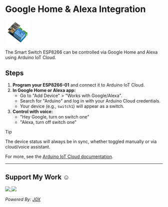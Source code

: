 # Google Home & Alexa Integration

<img src="Relay-module-with-ESP8266.png" width=15% alt="ESP8266-01-5V-WiFi-Relay-Module">

The Smart Switch ESP8266 can be controlled via Google Home and Alexa using Arduino IoT Cloud.

## Steps

1. **Program your ESP8266-01** and connect it to Arduino IoT Cloud.
2. **In Google Home or Alexa app:**
   - Go to "Add Device" > "Works with Google/Alexa".
   - Search for "Arduino" and log in with your Arduino Cloud credentials.
   - Your device (e.g., `switch1`) will appear as a switch.
3. **Control with voice:**
   - "Hey Google, turn on switch one"
   - "Alexa, turn off switch one"

> [!TIP]
> The device status will always be in sync, whether toggled manually or via cloud/voice assistant.

For more, see the [Arduino IoT Cloud documentation](https://docs.arduino.cc/cloud/iot-cloud/integrations/google-home/).

---

## Support My Work ☺️
<p align="left">
  <a href="https://buymeacoffee.com/CyberTrinity">
    <img src="https://img.shields.io/badge/Buy%20Me%20a%20Coffee-ffdd00?style=for-the-badge&logo=buy-me-a-coffee&logoColor=black" />
  </a>
  <a href="https://patreon.com/CyberTrinity">
    <img src="https://img.shields.io/badge/Patreon-F96854?style=for-the-badge&logo=patreon&logoColor=white" />
  </a>
</p>

*Powered By: [J0X](https://github.com/John-Varghese-EH)*
